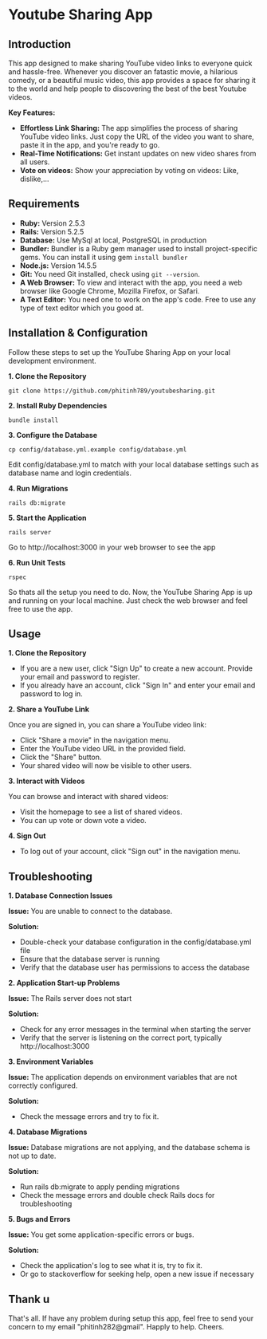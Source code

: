 # Youtube Sharing App
## Introduction
This app designed to make sharing YouTube video links to everyone quick and hassle-free.
Whenever you discover an fatastic movie, a hilarious comedy, or a beautiful music video, this app provides a space for sharing it to the world and help people to discovering the best of the best Youtube videos.

**Key Features:**
* **Effortless Link Sharing:** The app simplifies the process of sharing YouTube video links. Just copy the URL of the video you want to share, paste it in the app, and you're ready to go.
* **Real-Time Notifications:** Get instant updates on new video shares from all users.
* **Vote on videos:** Show your appreciation by voting on videos: Like, dislike,...

## Requirements
* **Ruby:** Version 2.5.3
* **Rails:** Version 5.2.5
* **Database:** Use MySql at local, PostgreSQL in production
* **Bundler:** Bundler is a Ruby gem manager used to install project-specific gems. You can install it using gem `install bundler`
* **Node.js:** Version 14.5.5
* **Git:** You need Git installed, check using `git --version`.
* **A Web Browser:** To view and interact with the app, you need a web browser like Google Chrome, Mozilla Firefox, or Safari.
* **A Text Editor:** You need one to work on the app's code. Free to use any type of text editor which you good at.

## Installation & Configuration
Follow these steps to set up the YouTube Sharing App on your local development environment.

**1. Clone the Repository**
```
git clone https://github.com/phitinh789/youtubesharing.git
```
**2. Install Ruby Dependencies**
```
bundle install
```
**3. Configure the Database**
```
cp config/database.yml.example config/database.yml
```
Edit config/database.yml to match with your local database settings such as database name and login credentials.

**4. Run Migrations**
```
rails db:migrate
```
**5. Start the Application**
```
rails server
```
Go to http://localhost:3000 in your web browser to see the app

**6. Run Unit Tests**
```
rspec
```

So thats all the setup you need to do. Now, the YouTube Sharing App is up and running on your local machine. Just check the web browser and feel free to use the app.

## Usage
**1. Clone the Repository**
* If you are a new user, click "Sign Up" to create a new account. Provide your email and password to register.
* If you already have an account, click "Sign In" and enter your email and password to log in.

**2. Share a YouTube Link**

Once you are signed in, you can share a YouTube video link:
* Click "Share a movie" in the navigation menu.
* Enter the YouTube video URL in the provided field.
* Click the "Share" button.
* Your shared video will now be visible to other users.

**3. Interact with Videos**

You can browse and interact with shared videos:
* Visit the homepage to see a list of shared videos.
* You can up vote or down vote a video.

**4. Sign Out**
* To log out of your account, click "Sign out" in the navigation menu.

## Troubleshooting
**1. Database Connection Issues**

**Issue:** You are unable to connect to the database.

**Solution:**

* Double-check your database configuration in the config/database.yml file
* Ensure that the database server is running
* Verify that the database user has permissions to access the database

**2. Application Start-up Problems**

**Issue:** The Rails server does not start

**Solution:**

* Check for any error messages in the terminal when starting the server
* Verify that the server is listening on the correct port, typically http://localhost:3000

**3. Environment Variables**

**Issue:** The application depends on environment variables that are not correctly configured.

**Solution:**

* Check the message errors and try to fix it.

**4. Database Migrations**

**Issue:** Database migrations are not applying, and the database schema is not up to date.

**Solution:**

* Run rails db:migrate to apply pending migrations
* Check the message errors and double check Rails docs for troubleshooting

**5. Bugs and Errors**

**Issue:** You get some application-specific errors or bugs.

**Solution:**

* Check the application's log to see what it is, try to fix it.
* Or go to stackoverflow for seeking help, open a new issue if necessary


## Thank u
That's all. If have any problem during setup this app, feel free to send your concern to my email "phitinh282@gmail".
Happly to help.
Cheers.
